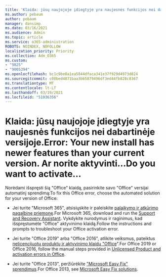 ```yaml
---
title: 'Klaida: jūsų naujojoje įdiegtyje yra naujesnės funkcijos nei dabartinėje versijoje. Ar norite aktyvinti...'
ms.author: pebaum
author: pebaum
manager: dansimp
ms.date: 03/16/2021
ms.audience: Admin
ms.topic: article
ms.service: o365-administration
ROBOTS: NOINDEX, NOFOLLOW
localization_priority: Priority
ms.collection: Adm_O365
ms.custom:
- "9825"
- "9005394"
ms.openlocfilehash: bc1c9be0a1ea5844dfaca341e37f929d4973d824
ms.sourcegitcommit: c08bed4071baa3bb5879496df3ed44fb828c8367
ms.translationtype: MT
ms.contentlocale: lt-LT
ms.lasthandoff: 03/19/2021
ms.locfileid: "51036356"
---
```

# <a name="error-your-new-install-has-newer-features-than-your-current-version-do-you-want-to-activate"></a><span data-ttu-id="8d1e0-103">Klaida: jūsų naujojoje įdiegtyje yra naujesnės funkcijos nei dabartinėje versijoje.</span><span class="sxs-lookup"><span data-stu-id="8d1e0-103">Error: Your new install has newer features than your current version.</span></span> <span data-ttu-id="8d1e0-104">Ar norite aktyvinti...</span><span class="sxs-lookup"><span data-stu-id="8d1e0-104">Do you want to activate...</span></span>

<span data-ttu-id="8d1e0-105">Norėdami išspręsti šią "Office" klaidą, pasirinkite savo "Office" versijai automatinį sprendimą:</span><span class="sxs-lookup"><span data-stu-id="8d1e0-105">To fix this Office error, choose the automated solution for your version of Office:</span></span>

- <span data-ttu-id="8d1e0-106">Jei turite "Microsoft 365", atsisiųskite ir paleiskite [palaikymo ir atkūrimo pagalbinę priemonę](https://aka.ms/SaRA-OfficeActivation-Chat).</span><span class="sxs-lookup"><span data-stu-id="8d1e0-106">For Microsoft 365, download and run the [Support and Recovery Assistant](https://aka.ms/SaRA-OfficeActivation-Chat).</span></span> <span data-ttu-id="8d1e0-107">Vykdykite nurodymus ir raginimus, kad išspręstumėte "Office" aktyvinimo klaidą.</span><span class="sxs-lookup"><span data-stu-id="8d1e0-107">Follow the instructions and prompts to troubleshoot your Office activation error.</span></span>

- <span data-ttu-id="8d1e0-108">Jei turite "Office 2019" arba "Office 2016", atlikite veiksmus, pateiktus [nelicencijuotų produktų ir aktyvinimo klaidų "Office](https://support.microsoft.com/office/0d23d3c0-c19c-4b2f-9845-5344fedc4380#bkmk_fixyourself)".</span><span class="sxs-lookup"><span data-stu-id="8d1e0-108">For Office 2019 or Office 2016, follow the manual steps provided in [Unlicensed Product and activation errors in Office](https://support.microsoft.com/office/0d23d3c0-c19c-4b2f-9845-5344fedc4380#bkmk_fixyourself).</span></span>

- <span data-ttu-id="8d1e0-109">Jei turite "Office 2013", peržiūrėkite ["Microsoft Easy Fix" sprendimus](https://support.microsoft.com/topic/microsoft-easy-fix-solutions-have-been-discontinued-b0f4b5f9-3b5a-bd9e-d75d-d45e2f12e16c).</span><span class="sxs-lookup"><span data-stu-id="8d1e0-109">For Office 2013, see [Microsoft Easy Fix solutions](https://support.microsoft.com/topic/microsoft-easy-fix-solutions-have-been-discontinued-b0f4b5f9-3b5a-bd9e-d75d-d45e2f12e16c).</span></span>